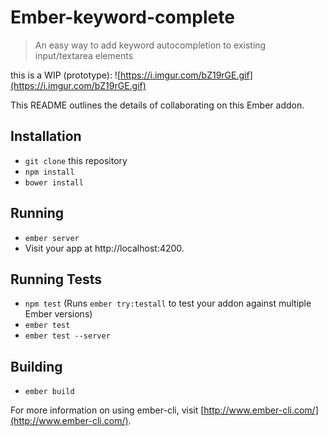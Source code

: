 # Ember-keyword-complete

> An easy way to add keyword autocompletion to existing input/textarea elements

this is a WIP (prototype):
![https://i.imgur.com/bZ19rGE.gif](https://i.imgur.com/bZ19rGE.gif)

This README outlines the details of collaborating on this Ember addon.

## Installation

* `git clone` this repository
* `npm install`
* `bower install`

## Running

* `ember server`
* Visit your app at http://localhost:4200.

## Running Tests

* `npm test` (Runs `ember try:testall` to test your addon against multiple Ember versions)
* `ember test`
* `ember test --server`

## Building

* `ember build`

For more information on using ember-cli, visit [http://www.ember-cli.com/](http://www.ember-cli.com/).
